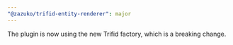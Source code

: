 ```yaml
---
"@zazuko/trifid-entity-renderer": major
---
```


The plugin is now using the new Trifid factory, which is a breaking change.
